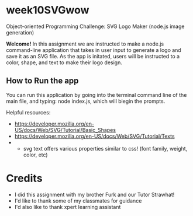 # week10SVGwow
Object-oriented Programming Challenge: SVG Logo Maker (node.js image generation)

**Welcome!**
In this assignment we are instructed to make a node.js command-line application that takes in user input to generate a logo and save it as an SVG file.
As the app is initated, users will be instructed to a color, shape, and text to make their logo design.

## How to Run the app
You can run this application by going into the terminal command line of the main file, and typing: node index.js, which will biegin the prompts.

Helpful resources:
- https://developer.mozilla.org/en-US/docs/Web/SVG/Tutorial/Basic_Shapes
- https://developer.mozilla.org/en-US/docs/Web/SVG/Tutorial/Texts
- - svg text offers various properties similar to css! (font family, weight, color, etc)

# Credits
- I did this assignment with my brother Furk and our Tutor Strawhat!
- I'd like to thank some of my classmates for guidance
- I'd also like to thank xpert learning assistant

